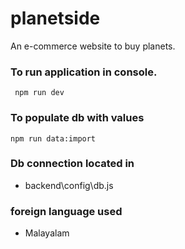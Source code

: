 # planetside

An e-commerce website to buy planets.

### To run application in console.

```
 npm run dev
```

### To populate db with values

```
npm run data:import
```

### Db connection located in

- backend\config\db.js

### foreign language used

- Malayalam
